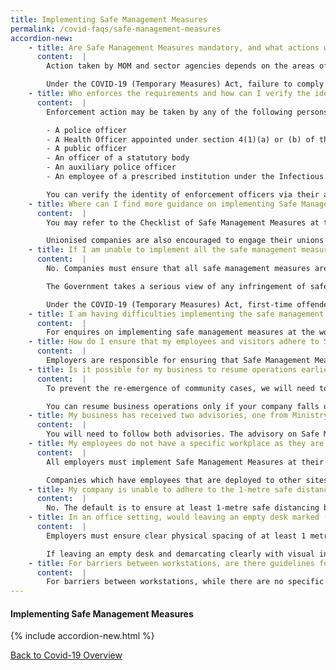 ```yaml
---
title: Implementing Safe Management Measures
permalink: /covid-faqs/safe-management-measures
accordion-new:
    - title: Are Safe Management Measures mandatory, and what actions will Ministry of Manpower (MOM) take against businesses that do not implement them?
      content:  |        
        Action taken by MOM and sector agencies depends on the areas of non-compliance. For workplaces that severely lack Safe Management Measures, employers will be ordered to stop operations at the workplace. They will have to take steps to ensure that Safe Management Measures are in place before operations can resume.

        Under the COVID-19 (Temporary Measures) Act, failure to comply with Safe Management Measures is punishable with a fine of up to $10,000, imprisonment of up to 6 months, or both. Repeated offence is punishable with a fine of up to $20,000, imprisonment of up to 12 months, or both.
    - title: Who enforces the requirements and how can I verify the identity of enforcement officers inspecting my workplace?
      content:  |
        Enforcement action may be taken by any of the following persons under the COVID-19 (Temporary Measures) Act:

        - A police officer
        - A Health Officer appointed under section 4(1)(a) or (b) of the Infectious Diseases Act
        - A public officer
        - An officer of a statutory body
        - An auxiliary police officer
        - An employee of a prescribed institution under the Infectious Diseases Act

        You can verify the identity of enforcement officers via their authority cards or their public service identification cards.
    - title: Where can I find more guidance on implementing Safe Management Measures in the workplace?
      content:  |  
        You may refer to the Checklist of Safe Management Measures at the Workplace for Resumption of Business Activities here, for an overview of the requirements that must be fulfilled prior to resuming business activities at the workplace. For more information, please refer here.

        Unionised companies are also encouraged to engage their unions on such arrangements.
    - title: If I am unable to implement all the safe management measures in time, will I still be allowed to resume operations?
      content:  |
        No. Companies must ensure that all safe management measures are in place before they resume operations.

        The Government takes a serious view of any infringement of safe distancing measures and will not hesitate to take actions against non-compliant businesses.

        Under the COVID-19 (Temporary Measures) Act, first-time offenders will face a fine of up to S$10,000, imprisonment of up to 6 months, or both. Subsequent offences may face a fine of up to S$20,000, imprisonment of up to 12 months, or both.
    - title: I am having difficulties implementing the safe management measures. Who can I get help from?
      content:  |   
        For enquires on implementing safe management measures at the workplace, please contact MOM and MOH.    
    - title: How do I ensure that my employees and visitors adhere to Safe Management Measures?
      content:  |   
        Employers are responsible for ensuring that Safe Management Measures are in place, communicated and explained to employees prior to resuming work. Signs should also be put up to remind employers and visitors to observe all measures in place.
    - title: Is it possible for my business to resume operations earlier if I have implemented all Safe Management Measures at my workplace?
      content:  |   
        To prevent the re-emergence of community cases, we will need to open the economy gradually, and not all at once. In general, sectors that allow us to trade with the world and access critical supplies will start first. Sectors that attract high traffic and social interactions will have to wait and put in place additional safe measures before restarting progressively.

        You can resume business operations only if your company falls under MTI’s list of activities and services that can resume operations, and your company has implemented all required Safe Management Measures at your workplace.   
    - title: My business has received two advisories, one from Ministry of Manpower (MOM) and another from the sector agency. Which one do we follow?
      content:  |
        You will need to follow both advisories. The advisory on Safe Management Measures and the accompanying checklist issued by Ministry of Manpower (MOM) are for workplaces in general. Where there may be sector-specific considerations, companies should also refer to the sector-specific advisories issued, over and above MOM’s advisory.
    - title: My employees do not have a specific workplace as they are deployed to client’s site to provide goods and services. How can I implement Safe Management Measures?
      content:  |
        All employers must implement Safe Management Measures at their workplaces for all employees and contractors.

        Companies which have employees that are deployed to other sites should ensure that their employees comply with the Safe Management Measures put in place at these sites. Some of the Safe Management Measures can be implemented by employers regardless of where employees are deployed, such as health monitoring.
    - title: My company is unable to adhere to the 1-metre safe distancing requirement. Can I adopt other protective measures instead (eg. installing acrylic dividers), instead of the 1-metre safe distancing requirement?
      content:  |  
        No. The default is to ensure at least 1-metre safe distancing between persons at all times. While acrylic dividers or other physical barriers can be adopted alongside the safe distancing requirement, they are not meant to be used as a substitute for the safe distancing requirement. Where physical barriers (eg. acrylic dividers) are used, additional safeguards must be taken to minimise the risk of cross infection (eg. frequent cleaning and disinfection of dividers).
    - title: In an office setting, would leaving an empty desk marked (eg. with a cross) suffice for safe distancing?
      content:  |   
        Employers must ensure clear physical spacing of at least 1 metre between persons at all times and demarcate safe physical distances (at least 1 metre apart) with visual indicators or physical means such as barriers between work stations.

        If leaving an empty desk and demarcating clearly with visual indicators allows for at least 1-metre distancing between employees, this will suffice for safe distancing.    
    - title: For barriers between workstations, are there guidelines for how high they need to be?
      content:  |  
        For barriers between workstations, while there are no specific height guidelines, the barriers should also facilitate the required safe physical distance of one metre apart.
---
```


#### Implementing Safe Management Measures
{% include accordion-new.html %}

[Back to Covid-19 Overview](/covid/)

